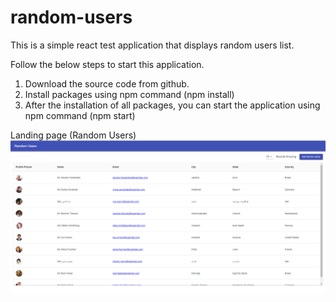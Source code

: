 # random-users
This is a simple react test application that displays random users list.

Follow the below steps to start this application.
1) Download the source code from github.
2) Install packages using npm command (npm install)
3) After the installation of all packages, you can start the application using npm command (npm start)

Landing page (Random Users)
![page](/documents/landing-page.PNG)
